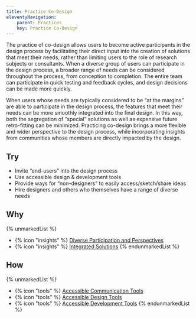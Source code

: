 ```yaml
---
title: Practice Co-Design
eleventyNavigation:
    parent: Practices
    key: Practice Co-Design
---
```


The practice of co-design allows users to become active participants in the design process by facilitating their direct
input into the creation of solutions that meet their needs, rather than limiting users to the role of research subjects
or consultants. When a diverse group of users can participate in the design process, a broader range of needs can be
considered throughout the process, from conception to completion. The entire team can participate in quick testing and
feedback cycles, and design decisions can be made more quickly.

When users whose needs are typically considered to be “at the margins” are able to participate in the design process,
the features that meet their needs can be more smoothly integrated into the final design. In this way, both the
segregation of “special” solutions as well as expensive future retro-fitting can be minimized. Practicing co-design
brings a more flexible and wider perspective to the design process, while incorporating insights from communities whose
members are directly impacted by the design.

## Try

* Invite “end-users” into the design process
* Use accessible design & development tools
* Provide ways for “non-designers” to easily access/sketch/share ideas
* Hire designers and others who themselves have a range of diverse needs

## Why

{% unmarkedList %}
* {% icon "insights" %} [Diverse Participation and Perspectives](../../insights/diverse-participation-and-perspectives/)
* {% icon "insights" %} [Integrated Solutions](../../insights/integrated-solutions/)
{% endunmarkedList %}

## How

{% unmarkedList %}
* {% icon "tools" %} [Accessible Communication Tools](../../tools/accessible-communication-tools/)
* {% icon "tools" %} [Accessible Design Tools](../../tools/accessible-design-tools/)
* {% icon "tools" %} [Accessible Development Tools](../../tools/accessible-development-tools/)
{% endunmarkedList %}
